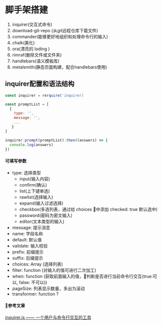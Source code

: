 # 脚手架搭建

1. inquirer(交互式命令)
1. download-git-repo (从git远程仓库下载文件)
1. commander(能够更好地组织和处理命令行的输入)
1. chalk(美化)
1. ora(漂亮的 loding )
1. rimraf(删除文件或文件夹)
1. handlebars(语义模板库)
1. metalsmith(静态页面构建，配合handlebars使用)

## inquirer配置和语法结构

```javascript
const inquirer = rerquire('inquirer)

const promptList = [
  {
    type: '',
    message: '',
    ...
   }
]

inquirer.prompt(promptList).then((answers) => {
  console.log(answers)
})
```

#### 可填写参数

- type: 选择类型
  - input(输入内容)
  - confirm(确认)
  - list(上下键单选)
  - rawlist(选择输入)
  - expand(输入过滤选择)
  - checkbox(多选列表，通过给 choices 中添加 checked: true 默认选中)
  - password(密码为密文输入)
  - editor(文本类型的输入)
- message: 提示消息
- name: 字段名称
- default: 默认值
- validate: 输入校验
- prefix: 前缀提示
- suffix: 后缀提示
- choices: Array (选择列表)
- filter: function (对输入的值可进行二次加工)
- when: function (获取前面输入的值，判断是否进行当前命令行交互(true:可以, false: 不可以))
- pageSize: 列表显示数量，多出为滚动
- transformer: function ?


#### 参考文章

[inquirer.js —— 一个用户与命令行交互的工具](https://blog.csdn.net/qq_26733915/article/details/80461257)